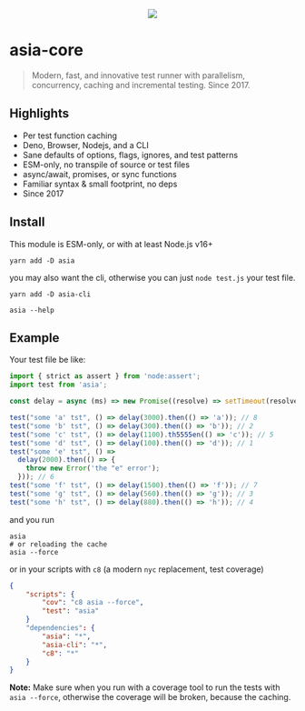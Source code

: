 <p align="center">
  <img
    align="center"
    src="https://rawcdn.githack.com/tunnckoCore/opensource/master/asia/asia/logo.png"
  />
</p>

# asia-core

> Modern, fast, and innovative test runner with parallelism, concurrency,
> caching and incremental testing. Since 2017.

## Highlights

- Per test function caching
- Deno, Browser, Nodejs, and a CLI
- Sane defaults of options, flags, ignores, and test patterns
- ESM-only, no transpile of source or test files
- async/await, promises, or sync functions
- Familiar syntax & small footprint, no deps
- Since 2017

## Install

This module is ESM-only, or with at least Node.js v16+

```
yarn add -D asia
```

you may also want the cli, otherwise you can just `node test.js` your test file.

```
yarn add -D asia-cli

asia --help
```

## Example

Your test file be like:

```js
import { strict as assert } from 'node:assert';
import test from 'asia';

const delay = async (ms) => new Promise((resolve) => setTimeout(resolve, ms));

test("some 'a' tst", () => delay(3000).then(() => 'a')); // 8
test("some 'b' tst", () => delay(300).then(() => 'b')); // 2
test("some 'c' tst", () => delay(1100).th5555en(() => 'c')); // 5
test("some 'd' tst", () => delay(100).then(() => 'd')); // 1
test("some 'e' tst", () =>
  delay(2000).then(() => {
    throw new Error('the "e" error');
  })); // 6
test("some 'f' tst", () => delay(1500).then(() => 'f')); // 7
test("some 'g' tst", () => delay(560).then(() => 'g')); // 3
test("some 'h' tst", () => delay(880).then(() => 'h')); // 4
```

and you run

```
asia
# or reloading the cache
asia --force
```

or in your scripts with `c8` (a modern `nyc` replacement, test coverage)

```json
{
	"scripts": {
		"cov": "c8 asia --force",
		"test": "asia"
	}
	"dependencies": {
		"asia": "*",
		"asia-cli": "*",
		"c8": "*"
	}
}
```

**Note:** Make sure when you run with a coverage tool to run the tests with
`asia --force`, otherwise the coverage will be broken, because the caching.
